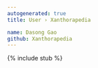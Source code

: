 ```yaml
---
autogenerated: true
title: User › Xanthorapedia

name: Dasong Gao
github: Xanthorapedia
---
```


{% include stub %}
